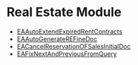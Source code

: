 <div class="ignore-in-full-text-search">

# Real Estate Module
  - [EAAutoExtendExpiredRentContracts](/entity-flows/realestate/EAAutoExtendExpiredRentContracts.md)
  - [EAAutoGenerateREFineDoc](/entity-flows/realestate/EAAutoGenerateREFineDoc.md)
  - [EACancelReservationOFSalesInitialDoc](/entity-flows/realestate/EACancelReservationOFSalesInitialDoc.md)
  - [EAFixNextAndPreviousFromQuery](/entity-flows/realestate/EAFixNextAndPreviousFromQuery.md)

</div>
